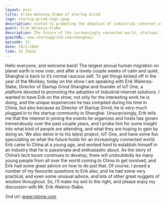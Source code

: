 ```yaml
---
layout: post
title: Erika Walenza-Slabe of Startup Grind
logo: startup-grind-logo.jpeg
description: evoted to promoting the adoption of industrial internet solutions. I wanted to have Erik on the show, not only for the interesting work he is doing, and the unique experiences he has compiled during his time in China, but also because as Director of Startup Grind, he is very-much plugged in to the startup community in Shanghai. Unsurprisingly, Erik tells me that the interest in joining the events he organizes and hosts has grown tremendously over the past couple years, and I probe him for some insight into what kind of people are attending, and what they are hoping to gain by doing so. We also delve in to his latest project, IoT One, and have some fun speculating on what the future holds for an increasingly c
guest: Erik Walenza-Slabe
description: The future of the increasingly connected world, startups in China and how to get started in China
guestURL: www.startupgrind.com/shanghai/
episode: 22
date: 28/2/2016
time: 1h 25min
---
```

Hello everyone, and welcome back! The largest annual human migration on planet earth is now over, and after a lovely couple weeks of calm and quiet, Shanghai is back to it’s normal raucous self. To get things kicked off in the year of the Monkey, today on the show I am speaking with Erik Walenza-Slabe, Director of Startup Grind Shanghai and founder of IoT One, a platform devoted to promoting the adoption of industrial internet solutions. I wanted to have Erik on the show, not only for the interesting work he is doing, and the unique experiences he has compiled during his time in China, but also because as Director of Startup Grind, he is very-much plugged in to the startup community in Shanghai. Unsurprisingly, Erik tells me that the interest in joining the events he organizes and hosts has grown tremendously over the past couple years, and I probe him for some insight into what kind of people are attending, and what they are hoping to gain by doing so. We also delve in to his latest project, IoT One, and have some fun speculating on what the future holds for an increasingly connected world. Erik came to China at a young age, and worked hard to establish himself in an industry that he is passionate and enthusiastic about. As the story of China’s tech boom continues to develop, there will undoubtedly be many young people from all over the world coming to China to get involved, and Erik had some great advice on how to do just that. Of course, I posed a number of my favourite questions to Erik also, and he had some very practical, and even some unusual advice, and lots of other great nuggets of wisdom throughout. So, I’ll make my exit to the right, and please enjoy my discussion with Mr. Erik Walenz-Slabe.


2nd url: www.iotone.com
